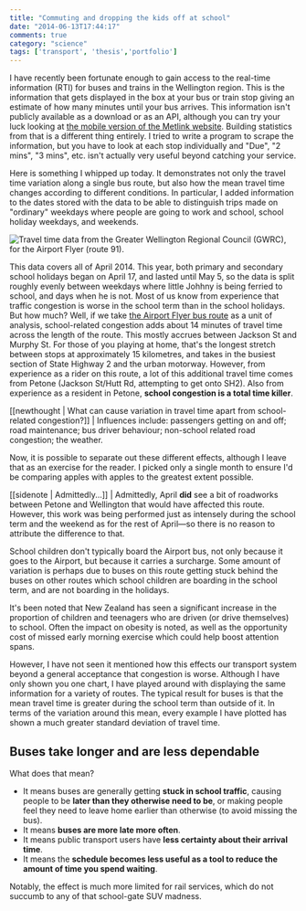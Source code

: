 ```yaml
---
title: "Commuting and dropping the kids off at school"
date: "2014-06-13T17:44:17"
comments: true
category: "science"
tags: ['transport', 'thesis','portfolio']
---
```


I have recently been fortunate enough to gain access to the real-time information (RTI) for buses and trains in the Wellington region. This is the information that gets displayed in the box at your bus or train stop giving an estimate of how many minutes until your bus arrives. This information isn't publicly available as a download or as an API, although you can try your luck looking at [the mobile version of the Metlink website](http://m.metlink.org.nz/stop/5006 "Change the number at the end of the URL for a different stop"). Building statistics from that is a different thing entirely. I tried to write a program to scrape the information, but you have to look at each stop individually and "Due", "2 mins", "3 mins", etc. isn't actually very useful beyond catching your service.

Here is something I whipped up today. It demonstrates not only the travel time variation along a single bus route, but also how the mean travel time changes according to different conditions. In particular, I added information to the dates stored with the data to be able to distinguish trips made on "ordinary" weekdays where people are going to work and school, school holiday weekdays, and weekends.

![Travel time data from the Greater Wellington Regional Council (GWRC), for the Airport Flyer (route 91).](./airport91_ttcomparison.png "Travel time data from the Greater Wellington Regional Council, for the \"Airport Flyer\".")

This data covers all of April 2014. This year, both primary and secondary school holidays began on April 17, and lasted until May 5, so the data is split roughly evenly between weekdays where little Johhny is being ferried to school, and days when he is not. Most of us know from experience that traffic congestion is worse in the school term than in the school holidays. But how much? Well, if we take [the Airport Flyer bus route](http://www.metlink.org.nz/timetables/bus/091/inbound "Click to see the route") as a unit of analysis, school-related congestion adds about 14 minutes of travel time across the length of the route. This mostly accrues between Jackson St and Murphy St. For those of you playing at home, that's the longest stretch between stops at approximately 15 kilometres, and takes in the busiest section of State Highway 2 and the urban motorway. However, from experience as a rider on this route, a lot of this additional travel time comes from Petone (Jackson St/Hutt Rd, attempting to get onto SH2). Also from experience as a resident in Petone, **school congestion is a total time killer**.

[[newthought | What can cause variation in travel time apart from school-related congestion?]]
| Influences include: passengers getting on and off; road maintenance; bus driver behaviour; non-school related road congestion; the weather.

Now, it is possible to separate out these different effects, although I leave that as an exercise for the reader. I picked only a single month to ensure I'd be comparing apples with apples to the greatest extent possible.

[[sidenote | Admittedly...]]
| Admittedly, April <strong>did</strong> see a bit of roadworks between Petone and Wellington that would have affected this route. However, this work was being performed just as intensely during the school term and the weekend as for the rest of April—so there is no reason to attribute the difference to that.

School children don't typically board the Airport bus, not only because it goes to the Airport, but because it carries a surcharge. Some amount of variation is perhaps due to buses on this route getting stuck behind the buses on other routes which school children are boarding in the school term, and are not boarding in the holidays.

It's been noted that New Zealand has seen a significant increase in the proportion of children and teenagers who are driven (or drive themselves) to school. Often the impact on obesity is noted, as well as the opportunity cost of missed early morning exercise which could help boost attention spans.

However, I have not seen it mentioned how this effects our transport system beyond a general acceptance that congestion is worse. Although I have only shown you one chart, I have played around with displaying the same information for a variety of routes. The typical result for buses is that the mean travel time is greater during the school term than outside of it. In terms of the variation around this mean, every example I have plotted has shown a much greater standard deviation of travel time.

## Buses take longer and are less dependable

What does that mean?

- It means buses are generally getting **stuck in school traffic**, causing people to be **later than they otherwise need to be**, or making people feel they need to leave home earlier than otherwise (to avoid missing the bus).
- It means **buses are more late more often**.
- It means public transport users have **less certainty about their arrival time**.
- It means the **schedule becomes less useful as a tool to reduce the amount of time you spend waiting**.

Notably, the effect is much more limited for rail services, which do not succumb to any of that school-gate SUV madness.
